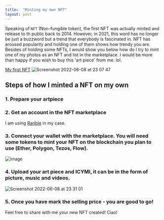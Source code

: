 ```yaml
---
title:  "Minting my own NFT"
layout: post
---
```


Speaking of `NFT` (Non-fungible token), the first NFT was actually minted and release to th public back to 2014. However, in 2021, this word has no longer be just a buzzword but a trend that everybody is fascinated in. NFT has aroused popularity and holding one of them shows how trendy you are. Besides of holding some NFTs, I would show you below how do I try to mint one of my photos as an NFT and list in the marketplace. I would be more than happy if you wish to buy this 'art piece' from me. lol. 

[My first NFT](https://rarible.com/token/polygon/0x35f8aee672cde8e5fd09c93d2bfe4ff5a9cf0756:22998860194804531792596179373329320329898849000174278738957268999638339289089?tab=details)
![Screenshot 2022-06-08 at 23 07 47](https://user-images.githubusercontent.com/76480688/172651908-c5ff82e8-4bd1-491a-8440-2ab4361253af.png)



## Steps of how I minted a NFT on my own

### 1. Prepare your artpiece

### 2. Get an account in the NFT marketplace
I am using [Rarible](https://rarible.com/) in my case.

### 3. Connect your wallet with the marketplace. You will need some tokens to mint your NFT on the blockchain you plan to use (Ether, Polygon, Tezos, Flow).
![image](https://user-images.githubusercontent.com/76480688/172655606-2d3b4ee9-f7a9-4806-8a6c-20529a821e3f.png)

### 4. Upload your art piece and ICYMI, it can be in the form of picture, music and videos.
![Screenshot 2022-06-08 at 23 31 01](https://user-images.githubusercontent.com/76480688/172657057-18d056da-97f3-4af0-8546-058baa3d92b2.png)

### 5. Once you have mark the selling price - you are good to go!
Feel free to share with me your new NFT created! Ciao!
